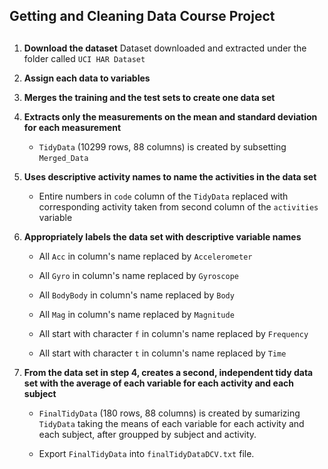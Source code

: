 ## Getting and Cleaning Data Course Project

## 

1.  **Download the dataset**
    Dataset downloaded and extracted under the folder called `UCI HAR Dataset`

2.  **Assign each data to variables**

3.  **Merges the training and the test sets to create one data set**

4.  **Extracts only the measurements on the mean and standard deviation for each measurement**

    -   `TidyData` (10299 rows, 88 columns) is created by subsetting `Merged_Data`

5.  **Uses descriptive activity names to name the activities in the data set**

    -   Entire numbers in `code` column of the `TidyData` replaced with corresponding activity taken from second column of the `activities` variable

6.  **Appropriately labels the data set with descriptive variable names**

    -   All `Acc` in column\'s name replaced by `Accelerometer`

    -   All `Gyro` in column\'s name replaced by `Gyroscope`

    -   All `BodyBody` in column\'s name replaced by `Body`

    -   All `Mag` in column\'s name replaced by `Magnitude`

    -   All start with character `f` in column\'s name replaced by `Frequency`

    -   All start with character `t` in column\'s name replaced by `Time`

7.  **From the data set in step 4, creates a second, independent
    tidy data set with the average of each variable for each activity and
    each subject**

    -   `FinalTidyData` (180 rows, 88 columns) is created by sumarizing `TidyData` taking the means of each variable for each activity and each subject, after groupped by subject and activity.

    -   Export `FinalTidyData` into `finalTidyDataDCV.txt` file.
